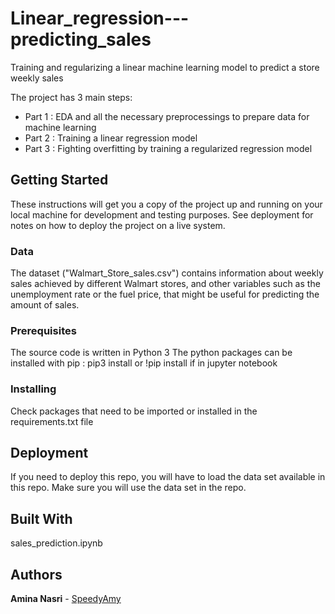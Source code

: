 # Linear_regression---predicting_sales
Training and regularizing a linear machine learning model to predict a store weekly sales

The project has 3 main steps:
* Part 1 : EDA and all the necessary preprocessings to prepare data for machine learning
* Part 2 : Training a linear regression model 
* Part 3 : Fighting overfitting by training a regularized regression model

## Getting Started

These instructions will get you a copy of the project up and running on your local machine for development and testing purposes. 
See deployment for notes on how to deploy the project on a live system.

### Data

The dataset ("Walmart_Store_sales.csv") contains information about weekly sales achieved by different Walmart stores, and other variables such as the unemployment rate or the fuel price, that might be useful for predicting the amount of sales. 

### Prerequisites

The source code is written in Python 3
The python packages can be installed with pip : pip3 install or !pip install if in jupyter notebook

### Installing

Check packages that need to be imported or installed in the requirements.txt file 

## Deployment

If you need to deploy this repo, you will have to load the data set available in this repo. 
Make sure you will use the data set in the repo.

## Built With

sales_prediction.ipynb

## Authors

**Amina Nasri** - [SpeedyAmy](https://github.com/SpeedyAmy)




